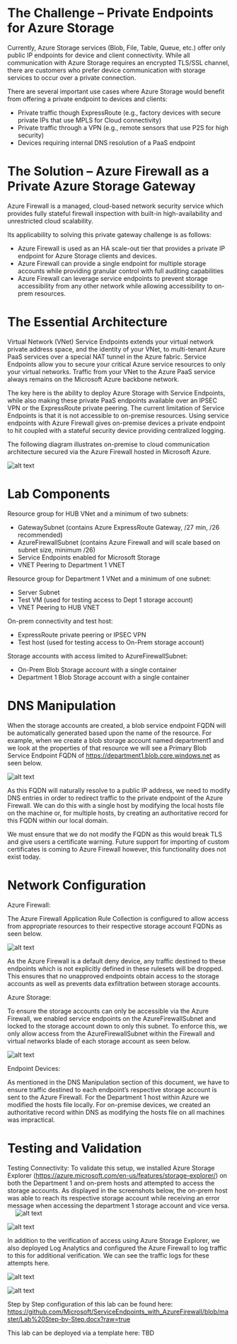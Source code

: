 # The Challenge – Private Endpoints for Azure Storage

Currently, Azure Storage services (Blob, File, Table, Queue, etc.) offer only public IP endpoints for device and client connectivity.  While all communication with Azure Storage requires an encrypted TLS/SSL channel, there are customers who prefer device communication with storage services to occur
over a private connection.  

There are several important use cases where Azure Storage would benefit from offering a private
endpoint to devices and clients:

- Private traffic though ExpressRoute (e.g., factory devices with secure private IPs that use MPLS for Cloud connectivity)
- Private traffic through a VPN (e.g., remote sensors that use P2S for high security)
- Devices requiring internal DNS resolution of a PaaS endpoint

# The Solution – Azure Firewall as a Private Azure Storage Gateway

Azure Firewall is a managed, cloud-based network security service which provides fully stateful firewall inspection with built-in high-availability and unrestricted cloud scalability.

Its applicability to solving this private gateway challenge is as follows:

- Azure Firewall is used as an HA scale-out tier that provides a private IP endpoint for Azure Storage clients and devices.
- Azure Firewall can provide a single endpoint for multiple storage accounts while providing granular control with full auditing capabilities
- Azure Firewall can leverage service endpoints to prevent storage accessibility from any other network while allowing accessibility to on-prem resources. 

# The Essential Architecture

Virtual Network (VNet) Service Endpoints extends your virtual network private address space, and
the identity of your VNet, to multi-tenant Azure PaaS services over a special NAT tunnel in the
Azure fabric.  Service Endpoints allow you to secure your critical Azure service resources to only
your virtual networks. Traffic from your VNet to the Azure PaaS service always remains on the
Microsoft Azure backbone network.

The key here is the ability to deploy Azure Storage with Service Endpoints, while also making these
private PaaS endpoints available over an IPSEC VPN or the ExpressRoute private peering. The current limitation of Service Endpoints is that it is not accessible to on-premise resources.  Using service endpoints with Azure Firewall gives on-premise devices a private endpoint to hit coupled with a stateful security device providing centralized logging.  

The following diagram illustrates on-premise to cloud communication architecture secured via the
Azure Firewall hosted in Microsoft Azure. 

![alt text](https://github.com/Microsoft/ServiceEndpoints_with_AzureFirewall/blob/master/images/Summary_1.PNG)
 

# Lab Components

Resource group for HUB VNet and a minimum of two subnets:
- GatewaySubnet (contains Azure ExpressRoute Gateway, /27 min, /26 recommended)
- AzureFirewallSubnet (contains Azure Firewall and will scale based on subnet size, minimum /26)
- Service Endpoints enabled for Microsoft Storage
- VNET Peering to Department 1 VNET

Resource group for Department 1 VNet and a minimum of one subnet:
- Server Subnet
- Test VM (used for testing access to Dept 1 storage account)
- VNET Peering to HUB VNET

On-prem connectivity and test host:
- ExpressRoute private peering or IPSEC VPN 
- Test host (used for testing access to On-Prem storage account)

Storage accounts with access limited to AzureFirewallSubnet:
- On-Prem Blob Storage account with a single container
- Department 1 Blob Storage account with a single container

# DNS Manipulation

When the storage accounts are created, a blob service endpoint FQDN will be automatically generated based upon the name of the resource.  For example, when we create a blob storage account named department1 and we look at the properties of that resource we will see a Primary Blob Service Endpoint FQDN of https://department1.blob.core.windows.net as seen below.

![alt text](https://github.com/Microsoft/ServiceEndpoints_with_AzureFirewall/blob/master/images/Summary_2.PNG)

As this FQDN will naturally resolve to a public IP address, we need to modify DNS entries in order to redirect traffic to the private endpoint of the Azure Firewall.  We can do this with a single host by modifying the local hosts file on the machine or, for multiple hosts, by creating an authoritative record for this FQDN within our local domain.

We must ensure that we do not modify the FQDN as this would break TLS and give users a certificate warning.  Future support for importing of custom certificates is coming to Azure Firewall however, this functionality does not exist today.  

# Network Configuration

Azure Firewall:

The Azure Firewall Application Rule Collection is configured to allow access from appropriate resources to their respective storage account FQDNs as seen below.

 ![alt text](https://github.com/Microsoft/ServiceEndpoints_with_AzureFirewall/blob/master/images/Summary_3.PNG)

As the Azure Firewall is a default deny device, any traffic destined to these endpoints which is not explicitly defined in these rulesets will be dropped.  This ensures that no unapproved endpoints obtain access to the storage accounts as well as prevents data exfiltration between storage accounts.

Azure Storage:

To ensure the storage accounts can only be accessible via the Azure Firewall, we enabled service endpoints on the AzureFirewallSubnet and locked to the storage account down to only this subnet.  To enforce this, we only allow access from the AzureFirewallSubnet within the Firewall and virtual networks blade of each storage account as seen below.

![alt text](https://github.com/Microsoft/ServiceEndpoints_with_AzureFirewall/blob/master/images/Summary_4.PNG) 

Endpoint Devices:

As mentioned in the DNS Manipulation section of this document, we have to ensure traffic destined to each endpoint’s respective storage account is sent to the Azure Firewall.  For the Department 1 host within Azure we modified the hosts file locally.  For on-premise devices, we created an authoritative record within DNS as modifying the hosts file on all machines was impractical.

# Testing and Validation

Testing Connectivity:
To validate this setup, we installed Azure Storage Explorer (https://azure.microsoft.com/en-us/features/storage-explorer/) on both the Department 1 and on-prem hosts and attempted to access the storage accounts.  As displayed in the screenshots below, the on-prem host was able to reach its respective storage account while receiving an error message when accessing the department 1 storage account and vice versa.
 
![alt text](https://github.com/Microsoft/ServiceEndpoints_with_AzureFirewall/blob/master/images/Summary_5.PNG) 
 
![alt text](https://github.com/Microsoft/ServiceEndpoints_with_AzureFirewall/blob/master/images/Summary_6.PNG)

In addition to the verification of access using Azure Storage Explorer, we also deployed Log Analytics and configured the Azure Firewall to log traffic to this for additional verification.  We can see the traffic logs for these attempts here.

![alt text](https://github.com/Microsoft/ServiceEndpoints_with_AzureFirewall/blob/master/images/Summary_7.PNG) 
 
![alt text](https://github.com/Microsoft/ServiceEndpoints_with_AzureFirewall/blob/master/images/Summary_8.PNG)


Step by Step configuration of this lab can be found here: https://github.com/Microsoft/ServiceEndpoints_with_AzureFirewall/blob/master/Lab%20Step-by-Step.docx?raw=true

This lab can be deployed via a template here: TBD
